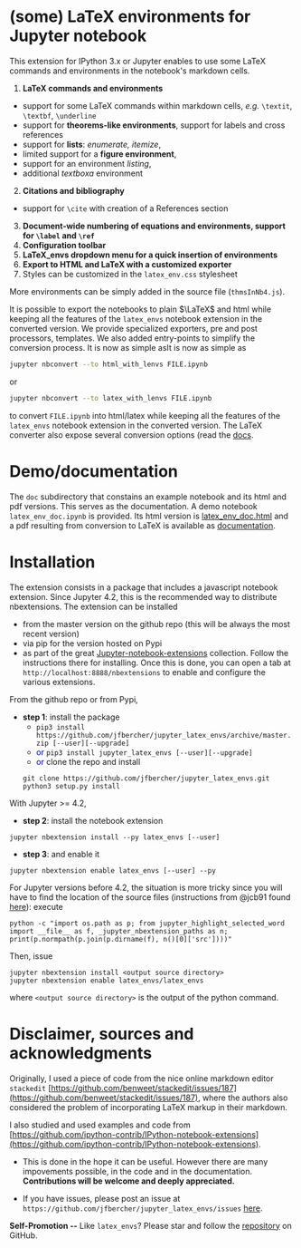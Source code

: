 (some) LaTeX environments for Jupyter notebook
==============================================

This extension for IPython 3.x or Jupyter enables to use some LaTeX commands and environments in the notebook's markdown cells. 

1. **LaTeX commands and environments**
- support for some LaTeX commands within markdown cells, *e.g.* `\textit`, `\textbf`, `\underline`
- support for **theorems-like environments**, support for labels and cross references
- support for **lists**: *enumerate, itemize*,  
- limited support for a **figure environment**,
- support for an environment *listing*,
- additional *textboxa* environment
2. **Citations and bibliography**
- support for `\cite` with creation of a References section
3. **Document-wide numbering of equations and environments, support for `\label` and `\ref`**
4. **Configuration toolbar**
5. **LaTeX_envs dropdown menu for a quick insertion of environments**
6. **Export to HTML and LaTeX with a customized exporter**
7. Styles can be customized in the `latex_env.css` stylesheet

More environments can be simply added in the source file (`thmsInNb4.js`). 

It is possible to export the notebooks to plain $\LaTeX$ and html while keeping all the features of the `latex_envs` notebook extension in the converted version. We provide specialized exporters, pre and post processors, templates. We also added entry-points to simplify the conversion process. It is now as simple asIt is now as simple as
```bash
jupyter nbconvert --to html_with_lenvs FILE.ipynb
```
or 
```bash
jupyter nbconvert --to latex_with_lenvs FILE.ipynb
```
to convert `FILE.ipynb` into html/latex while keeping all the features of the `latex_envs` notebook extension in the converted version. The LaTeX converter also expose several conversion options (read the [docs](https://rawgit.com/jfbercher/jupyter_latex_envs/master/src/latex_envs/static/doc/latex_envs_doc.html). 


Demo/documentation
==================

The `doc` subdirectory that constains an example notebook and its html and pdf versions. This serves as the documentation. 
A demo notebook `latex_env_doc.ipynb` is provided. Its html version is [latex_env_doc.html](https://rawgit.com/jfbercher/jupyter_latex_envs/master/src/latex_envs/static/doc/latex_env_doc.html) and a pdf resulting 
from conversion to LaTeX is available as [documentation](https://rawgit.com/jfbercher/jupyter_latex_envs/master/src/latex_envs/static/doc/documentation.pdf). 


Installation
============

The extension consists in a package that includes a javascript notebook extension. Since Jupyter 4.2, this is the recommended way to distribute nbextensions. The extension can be installed

- from the master version on the github repo (this will be always the most recent version)
- via pip for the version hosted on Pypi
- as part of the great [Jupyter-notebook-extensions](https://github.com/ipython-contrib/Jupyter-notebook-extensions) collection. Follow the instructions there for installing. Once this is done, you can open a tab at  `http://localhost:8888/nbextensions` to enable and configure the various extensions. 

From the github repo or from Pypi, 

- **step 1**: install the package
     - `pip3 install https://github.com/jfbercher/jupyter_latex_envs/archive/master.zip [--user][--upgrade]`
     -  <span style="color:blue"> or</span> `pip3 install jupyter_latex_envs [--user][--upgrade]`
     - <span style="color:blue"> or</span> clone the repo and install
   ```
   git clone https://github.com/jfbercher/jupyter_latex_envs.git
   python3 setup.py install
   ```
   
   
With Jupyter >= 4.2,

- **step 2**: install the notebook extension 
```
jupyter nbextension install --py latex_envs [--user]
```

-  **step 3**: and enable it
```
jupyter nbextension enable latex_envs [--user] --py
```

For Jupyter versions before 4.2, the situation is more tricky since you will have to find the location of the source files (instructions from @jcb91 found [here](https://github.com/jcb91/jupyter_highlight_selected_word)): execute 
```
python -c "import os.path as p; from jupyter_highlight_selected_word import __file__ as f, _jupyter_nbextension_paths as n; print(p.normpath(p.join(p.dirname(f), n()[0]['src'])))"
```
Then, issue 
```
jupyter nbextension install <output source directory>
jupyter nbextension enable latex_envs/latex_envs
```
where `<output source directory>` is the output of the python command.  


Disclaimer, sources and acknowledgments
=======================================


Originally, I used a piece of code from the nice online markdown editor `stackedit` [https://github.com/benweet/stackedit/issues/187](https://github.com/benweet/stackedit/issues/187), where the authors also considered the problem of incorporating LaTeX markup in their markdown. 

I also studied and used examples and code from [https://github.com/ipython-contrib/IPython-notebook-extensions](https://github.com/ipython-contrib/IPython-notebook-extensions).

- This is done in the hope it can be useful. However there are many impovements possible, in the code and in the documentation. 
**Contributions will be welcome and deeply appreciated.** 

- If you have issues, please post an issue at 
`https://github.com/jfbercher/jupyter_latex_envs/issues` [here](https://github.com/jfbercher/jupyter_latex_envs/issues). 

**Self-Promotion --** Like `latex_envs`? Please star and follow the [repository](https://github.com/jfbercher/jupyter_latex_envs) on GitHub. 
